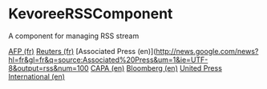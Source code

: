 # KevoreeRSSComponent

A component for managing RSS stream

[AFP (fr)](http://news.google.com/news?hl=fr&gl=fr&q=source:AFP&um=1&ie=UTF-8&output=rss&num=100)
[Reuters (fr)](http://news.google.com/news?hl=fr&gl=fr&q=source:Reuters&um=1&ie=UTF-8&output=rss&num=100)
[Associated Press (en)](http://news.google.com/news?hl=fr&gl=fr&q=source:Associated%20Press&um=1&ie=UTF-8&output=rss&num=100
[CAPA (en)](http://news.google.com/news?hl=fr&gl=fr&q=source:CAPA&um=1&ie=UTF-8&output=rss&num=100)
[Bloomberg (en)](http://news.google.com/news?hl=fr&gl=fr&q=source:Bloomberg&um=1&ie=UTF-8&output=rss&num=100)
[United Press International (en)](http://news.google.com/news?hl=fr&gl=fr&q=source:United%20Press%20International&um=1&ie=UTF-8&output=rss&num=100)
